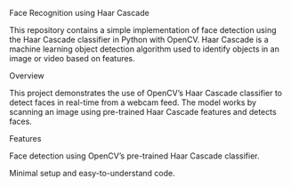 Face Recognition using Haar Cascade


This repository contains a simple implementation of face detection using the Haar Cascade classifier in Python with OpenCV. Haar Cascade is a machine learning object detection algorithm used to identify objects in an image or video based on features.

Overview

This project demonstrates the use of OpenCV’s Haar Cascade classifier to detect faces in real-time from a webcam feed. The model works by scanning an image using pre-trained Haar Cascade features and detects faces.

Features

Face detection using OpenCV’s pre-trained Haar Cascade classifier.

Minimal setup and easy-to-understand code.
